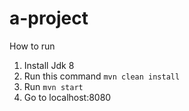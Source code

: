 # a-project

How to run 
1. Install Jdk 8
2. Run this command `mvn clean install`
3. Run `mvn start`
4. Go to localhost:8080
